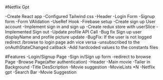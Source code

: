 #Netflix Gpt

-Create React app
-Configured Tailwind css
-Header
-Login Form
-Signup form
-Form VAlidation
-UseRef Hook
-Firebase setup
-Create sign up User account 
-Implement sign in and sign up
-Create redux store with userSlice
-Implemented Sign out
-Update profile API Call
-Bug fix Sign up user displayName and profile picture update
-BugFix: If the user is not logged redirect /browse to login page adn vice versa
-unsubscribed to the onAuthStateChanged callback
-Add hardcoded values to the constants files


#Features
-Login/Signup Page
    -Sign in/Sign up form
    -redirect to browse Page
-Browse Page(after authentication)
    -Header
    -Main movie
        -Tailer in Background
        -Title DesScription
        -Movie suggestion
            -MovieLists *N
-Netflix gpt
    -Search Bar
    -Movie Suggestion            
